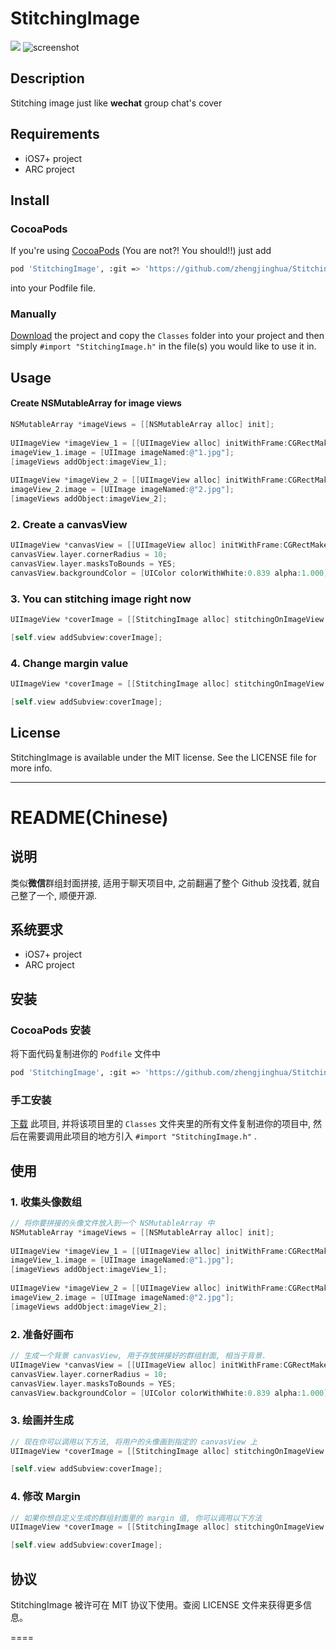 # StitchingImage
![](http://ww3.sinaimg.cn/large/6d86d850jw1exg1k5v3fwj20bx0fkdho.jpg)
![screenshot](http://7xnfdc.com1.z0.glb.clouddn.com/stitchingImageScreenshot.png?imageView2/2/w/375)

## Description

Stitching image  just like **wechat** group chat's cover

## Requirements

* iOS7+ project
* ARC project

## Install

### CocoaPods

If you're using [CocoaPods](http://cocoapods.org/) (You are not?! You should!!) just add

``` bash
pod 'StitchingImage', :git => 'https://github.com/zhengjinghua/StitchingImage.git'
```
into your Podfile file.

### Manually

[Download](https://github.com/YannickL/QRCodeReaderViewController/archive/master.zip) the project and copy the `Classes` folder into your project and then simply `#import "StitchingImage.h"` in the file(s) you would like to use it in.


## Usage

#### Create NSMutableArray for image views


```objective-c
NSMutableArray *imageViews = [[NSMutableArray alloc] init];
    
UIImageView *imageView_1 = [[UIImageView alloc] initWithFrame:CGRectMake(0, 0, 50, 50)];
imageView_1.image = [UIImage imageNamed:@"1.jpg"];
[imageViews addObject:imageView_1];
    
UIImageView *imageView_2 = [[UIImageView alloc] initWithFrame:CGRectMake(0, 0, 50, 50)];
imageView_2.image = [UIImage imageNamed:@"2.jpg"];
[imageViews addObject:imageView_2];

```

### 2. Create a canvasView

```objective-c
UIImageView *canvasView = [[UIImageView alloc] initWithFrame:CGRectMake(0, 0, 100, 100)];
canvasView.layer.cornerRadius = 10;
canvasView.layer.masksToBounds = YES;
canvasView.backgroundColor = [UIColor colorWithWhite:0.839 alpha:1.000];
```

### 3. You can stitching image right now
```objective-c   
UIImageView *coverImage = [[StitchingImage alloc] stitchingOnImageView:canvasView withImageViews:imageViews];

[self.view addSubview:coverImage];
```

### 4. Change margin value 

```objective-c  
UIImageView *coverImage = [[StitchingImage alloc] stitchingOnImageView:canvasView withImageViews:imageViews marginValue:15.0f];

[self.view addSubview:coverImage];
```

## License

StitchingImage is available under the MIT license. See the LICENSE file for more info.

---
README(Chinese)
==========

## 说明

类似**微信**群组封面拼接, 适用于聊天项目中, 之前翻遍了整个 Github 没找着, 就自己整了一个, 顺便开源. 

## 系统要求

* iOS7+ project
* ARC project

## 安装

### CocoaPods 安装

将下面代码复制进你的 `Podfile` 文件中

``` bash
pod 'StitchingImage', :git => 'https://github.com/zhengjinghua/StitchingImage.git'
```

### 手工安装

[下载](https://github.com//zhengjinghua/StitchingImage/archive/master.zip) 此项目, 并将该项目里的 `Classes` 文件夹里的所有文件复制进你的项目中, 然后在需要调用此项目的地方引入 `#import "StitchingImage.h"` .

## 使用

### 1. 收集头像数组

```objective-c
// 将你要拼接的头像文件放入到一个 NSMutableArray 中
NSMutableArray *imageViews = [[NSMutableArray alloc] init];
    
UIImageView *imageView_1 = [[UIImageView alloc] initWithFrame:CGRectMake(0, 0, 50, 50)];
imageView_1.image = [UIImage imageNamed:@"1.jpg"];
[imageViews addObject:imageView_1];
    
UIImageView *imageView_2 = [[UIImageView alloc] initWithFrame:CGRectMake(0, 0, 50, 50)];
imageView_2.image = [UIImage imageNamed:@"2.jpg"];
[imageViews addObject:imageView_2];

```

### 2. 准备好画布

```objective-c
// 生成一个背景 canvasView, 用于存放拼接好的群组封面, 相当于背景.
UIImageView *canvasView = [[UIImageView alloc] initWithFrame:CGRectMake(0, 0, 100, 100)];
canvasView.layer.cornerRadius = 10;
canvasView.layer.masksToBounds = YES;
canvasView.backgroundColor = [UIColor colorWithWhite:0.839 alpha:1.000];
```

### 3. 绘画并生成

```objective-c   
// 现在你可以调用以下方法, 将用户的头像画到指定的 canvasView 上
UIImageView *coverImage = [[StitchingImage alloc] stitchingOnImageView:canvasView withImageViews:imageViews];

[self.view addSubview:coverImage];
```

### 4. 修改 Margin 

```objective-c  
// 如果你想自定义生成的群组封面里的 margin 值, 你可以调用以下方法
UIImageView *coverImage = [[StitchingImage alloc] stitchingOnImageView:canvasView withImageViews:imageViews marginValue:15.0f];

[self.view addSubview:coverImage];
```

## 协议

StitchingImage 被许可在 MIT 协议下使用。查阅 LICENSE 文件来获得更多信息。


====

